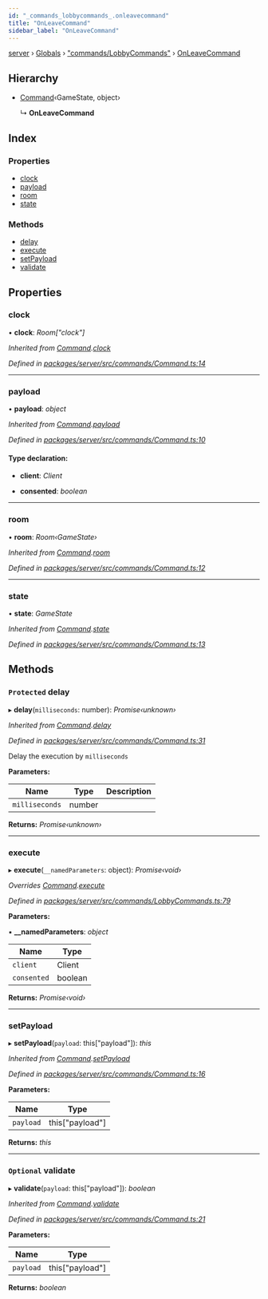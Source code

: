 ```yaml
---
id: "_commands_lobbycommands_.onleavecommand"
title: "OnLeaveCommand"
sidebar_label: "OnLeaveCommand"
---
```


[server](../index.md) › [Globals](../globals.md) › ["commands/LobbyCommands"](../modules/_commands_lobbycommands_.md) › [OnLeaveCommand](_commands_lobbycommands_.onleavecommand.md)

## Hierarchy

* [Command](_commands_command_.command.md)‹GameState, object›

  ↳ **OnLeaveCommand**

## Index

### Properties

* [clock](_commands_lobbycommands_.onleavecommand.md#clock)
* [payload](_commands_lobbycommands_.onleavecommand.md#payload)
* [room](_commands_lobbycommands_.onleavecommand.md#room)
* [state](_commands_lobbycommands_.onleavecommand.md#state)

### Methods

* [delay](_commands_lobbycommands_.onleavecommand.md#protected-delay)
* [execute](_commands_lobbycommands_.onleavecommand.md#execute)
* [setPayload](_commands_lobbycommands_.onleavecommand.md#setpayload)
* [validate](_commands_lobbycommands_.onleavecommand.md#optional-validate)

## Properties

###  clock

• **clock**: *Room["clock"]*

*Inherited from [Command](_commands_command_.command.md).[clock](_commands_command_.command.md#clock)*

*Defined in [packages/server/src/commands/Command.ts:14](https://github.com/will-hart/pixatore/blob/5d54977/packages/server/src/commands/Command.ts#L14)*

___

###  payload

• **payload**: *object*

*Inherited from [Command](_commands_command_.command.md).[payload](_commands_command_.command.md#payload)*

*Defined in [packages/server/src/commands/Command.ts:10](https://github.com/will-hart/pixatore/blob/5d54977/packages/server/src/commands/Command.ts#L10)*

#### Type declaration:

* **client**: *Client*

* **consented**: *boolean*

___

###  room

• **room**: *Room‹GameState›*

*Inherited from [Command](_commands_command_.command.md).[room](_commands_command_.command.md#room)*

*Defined in [packages/server/src/commands/Command.ts:12](https://github.com/will-hart/pixatore/blob/5d54977/packages/server/src/commands/Command.ts#L12)*

___

###  state

• **state**: *GameState*

*Inherited from [Command](_commands_command_.command.md).[state](_commands_command_.command.md#state)*

*Defined in [packages/server/src/commands/Command.ts:13](https://github.com/will-hart/pixatore/blob/5d54977/packages/server/src/commands/Command.ts#L13)*

## Methods

### `Protected` delay

▸ **delay**(`milliseconds`: number): *Promise‹unknown›*

*Inherited from [Command](_commands_command_.command.md).[delay](_commands_command_.command.md#protected-delay)*

*Defined in [packages/server/src/commands/Command.ts:31](https://github.com/will-hart/pixatore/blob/5d54977/packages/server/src/commands/Command.ts#L31)*

Delay the execution by `milliseconds`

**Parameters:**

Name | Type | Description |
------ | ------ | ------ |
`milliseconds` | number |   |

**Returns:** *Promise‹unknown›*

___

###  execute

▸ **execute**(`__namedParameters`: object): *Promise‹void›*

*Overrides [Command](_commands_command_.command.md).[execute](_commands_command_.command.md#abstract-execute)*

*Defined in [packages/server/src/commands/LobbyCommands.ts:79](https://github.com/will-hart/pixatore/blob/5d54977/packages/server/src/commands/LobbyCommands.ts#L79)*

**Parameters:**

▪ **__namedParameters**: *object*

Name | Type |
------ | ------ |
`client` | Client |
`consented` | boolean |

**Returns:** *Promise‹void›*

___

###  setPayload

▸ **setPayload**(`payload`: this["payload"]): *this*

*Inherited from [Command](_commands_command_.command.md).[setPayload](_commands_command_.command.md#setpayload)*

*Defined in [packages/server/src/commands/Command.ts:16](https://github.com/will-hart/pixatore/blob/5d54977/packages/server/src/commands/Command.ts#L16)*

**Parameters:**

Name | Type |
------ | ------ |
`payload` | this["payload"] |

**Returns:** *this*

___

### `Optional` validate

▸ **validate**(`payload`: this["payload"]): *boolean*

*Inherited from [Command](_commands_command_.command.md).[validate](_commands_command_.command.md#optional-validate)*

*Defined in [packages/server/src/commands/Command.ts:21](https://github.com/will-hart/pixatore/blob/5d54977/packages/server/src/commands/Command.ts#L21)*

**Parameters:**

Name | Type |
------ | ------ |
`payload` | this["payload"] |

**Returns:** *boolean*

